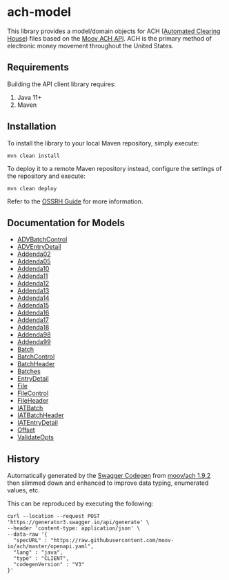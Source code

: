 # ach-model

This library provides a model/domain objects for ACH ([Automated Clearing House](https://en.wikipedia.org/wiki/Automated_Clearing_House)) files based on the [Moov ACH API](https://github.com/moov-io/ach). ACH is the primary method of electronic money movement throughout the United States.

## Requirements

Building the API client library requires:
1. Java 11+
2. Maven

## Installation

To install the library to your local Maven repository, simply execute:

```shell
mvn clean install
```

To deploy it to a remote Maven repository instead, configure the settings of the repository and execute:

```shell
mvn clean deploy
```

Refer to the [OSSRH Guide](http://central.sonatype.org/pages/ossrh-guide.html) for more information.

## Documentation for Models

 - [ADVBatchControl](docs/ADVBatchControl.md)
 - [ADVEntryDetail](docs/ADVEntryDetail.md)
 - [Addenda02](docs/Addenda02.md)
 - [Addenda05](docs/Addenda05.md)
 - [Addenda10](docs/Addenda10.md)
 - [Addenda11](docs/Addenda11.md)
 - [Addenda12](docs/Addenda12.md)
 - [Addenda13](docs/Addenda13.md)
 - [Addenda14](docs/Addenda14.md)
 - [Addenda15](docs/Addenda15.md)
 - [Addenda16](docs/Addenda16.md)
 - [Addenda17](docs/Addenda17.md)
 - [Addenda18](docs/Addenda18.md)
 - [Addenda98](docs/Addenda98.md)
 - [Addenda99](docs/Addenda99.md)
 - [Batch](docs/Batch.md)
 - [BatchControl](docs/BatchControl.md)
 - [BatchHeader](docs/BatchHeader.md)
 - [Batches](docs/Batches.md)
 - [EntryDetail](docs/EntryDetail.md)
 - [File](docs/File.md)
 - [FileControl](docs/FileControl.md)
 - [FileHeader](docs/FileHeader.md)
 - [IATBatch](docs/IATBatch.md)
 - [IATBatchHeader](docs/IATBatchHeader.md)
 - [IATEntryDetail](docs/IATEntryDetail.md)
 - [Offset](docs/Offset.md)
 - [ValidateOpts](docs/ValidateOpts.md)

## History

Automatically generated by the [Swagger Codegen](https://github.com/swagger-api/swagger-codegen) from [moov/ach 1.9.2](https://github.com/moov-io/ach) then slimmed down and enhanced to improve data typing, enumerated values, etc.

This can be reproduced by executing the following:
```
curl --location --request POST 'https://generator3.swagger.io/api/generate' \
--header 'content-type: application/json' \
--data-raw '{
  "specURL" : "https://raw.githubusercontent.com/moov-io/ach/master/openapi.yaml",
  "lang" : "java",
  "type" : "CLIENT",
  "codegenVersion" : "V3"
}'
```
